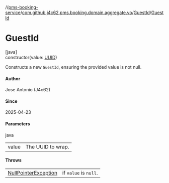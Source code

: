 //[pms-booking-service](../../../index.md)/[com.github.j4c62.pms.booking.domain.aggregate.vo](../index.md)/[GuestId](index.md)/[GuestId](-guest-id.md)

# GuestId

[java]\
constructor(value: [UUID](https://docs.oracle.com/en/java/javase/23/docs/api/java.base/java/util/UUID.html))

Constructs a new `GuestId`, ensuring the provided value is not null.

#### Author

Jose Antonio (J4c62)

#### Since

2025-04-23

#### Parameters

java

| | |
|---|---|
| value | The UUID to wrap. |

#### Throws

| | |
|---|---|
| [NullPointerException](https://docs.oracle.com/en/java/javase/23/docs/api/java.base/java/lang/NullPointerException.html) | if `value` is `null`. |